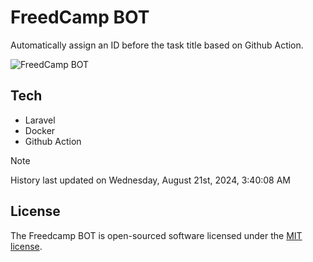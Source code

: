 # FreedCamp BOT

Automatically assign an ID before the task title based on Github Action.

![FreedCamp BOT](https://repository-images.githubusercontent.com/737932867/7d34798b-2680-471c-b089-a78a718d3d6a)

## Tech

- Laravel
- Docker
- Github Action

> [!NOTE]  
> History last updated on Wednesday, August 21st, 2024, 3:40:08 AM

## License

The Freedcamp BOT is open-sourced software licensed under the [MIT license](https://opensource.org/licenses/MIT).
